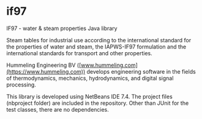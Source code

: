 if97
====

IF97 - water &amp; steam properties Java library

Steam tables for industrial use according to the international standard for the properties of water and steam, the IAPWS-IF97 formulation and the international standards for transport and other properties.

Hummeling Engineering BV ([www.hummeling.com](https://www.hummeling.com)) develops engineering software in the fields of thermodynamics, mechanics, hydrodynamics, and digital signal processing.

This library is developed using NetBeans IDE 7.4. The project files (nbproject folder) are included in the repository.
Other than JUnit for the test classes, there are no dependencies.
